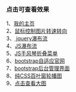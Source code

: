 ### 点击可查看效果<br>
1、[我的主页](http://htmlpreview.github.io/?https://sunronglang.github.io/My-Project/project--1/index.html)<br>
2、[鼠标控制图片转速转向](http://htmlpreview.github.io/?https://sunronglang.github.io/My-Project/project--2/index.html)<br>
3、[	jquery瀑布流](http://htmlpreview.github.io/?https://sunronglang.github.io/My-Project/project--3/index.html)<br>
4、[JS瀑布流](http://htmlpreview.github.io/?https://sunronglang.github.io/My-Project/project--4/index.html)<br>
5、[JS手风琴折叠菜单](http://htmlpreview.github.io/?https://sunronglang.github.io/My-Project/project--5/index.html)<br>
6、[bootstrap自适应官网](http://htmlpreview.github.io/?https://sunronglang.github.io/My-Project/project--6/index.html)<br>
7、[bootstrap后台管理界面](http://htmlpreview.github.io/?https://sunronglang.github.io/My-Project/project--7/index.html)<br>
8、[纯CSS百叶窗轮播图](http://htmlpreview.github.io/?https://sunronglang.github.io/My-Project/project--8/index.html)<br>
9、[点击查看大图](http://htmlpreview.github.io/?https://sunronglang.github.io/My-Project/project--9/index.html)<br>

